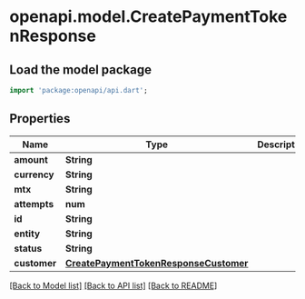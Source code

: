 # openapi.model.CreatePaymentTokenResponse

## Load the model package
```dart
import 'package:openapi/api.dart';
```

## Properties
Name | Type | Description | Notes
------------ | ------------- | ------------- | -------------
**amount** | **String** |  | 
**currency** | **String** |  | 
**mtx** | **String** |  | 
**attempts** | **num** |  | [optional] 
**id** | **String** |  | 
**entity** | **String** |  | 
**status** | **String** |  | 
**customer** | [**CreatePaymentTokenResponseCustomer**](CreatePaymentTokenResponseCustomer.md) |  | 

[[Back to Model list]](../README.md#documentation-for-models) [[Back to API list]](../README.md#documentation-for-api-endpoints) [[Back to README]](../README.md)


